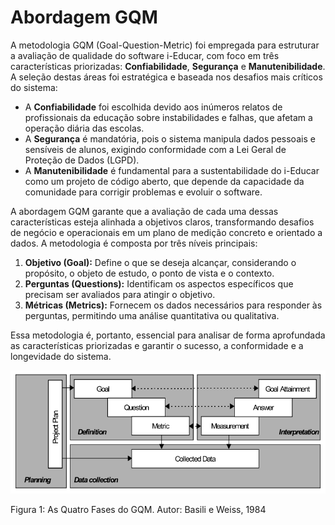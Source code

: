 # Abordagem GQM

A metodologia GQM (Goal-Question-Metric) foi empregada para estruturar a avaliação de qualidade do software i-Educar, com foco em três características priorizadas: **Confiabilidade**, **Segurança** e **Manutenibilidade**. A seleção destas áreas foi estratégica e baseada nos desafios mais críticos do sistema:

* A **Confiabilidade** foi escolhida devido aos inúmeros relatos de profissionais da educação sobre instabilidades e falhas, que afetam a operação diária das escolas.
* A **Segurança** é mandatória, pois o sistema manipula dados pessoais e sensíveis de alunos, exigindo conformidade com a Lei Geral de Proteção de Dados (LGPD).
* A **Manutenibilidade** é fundamental para a sustentabilidade do i-Educar como um projeto de código aberto, que depende da capacidade da comunidade para corrigir problemas e evoluir o software.

A abordagem GQM garante que a avaliação de cada uma dessas características esteja alinhada a objetivos claros, transformando desafios de negócio e operacionais em um plano de medição concreto e orientado a dados. A metodologia é composta por três níveis principais:

1. **Objetivo (Goal):** Define o que se deseja alcançar, considerando o propósito, o objeto de estudo, o ponto de vista e o contexto.
2. **Perguntas (Questions):** Identificam os aspectos específicos que precisam ser avaliados para atingir o objetivo.
3. **Métricas (Metrics):** Fornecem os dados necessários para responder às perguntas, permitindo uma análise quantitativa ou qualitativa.

Essa metodologia é, portanto, essencial para analisar de forma aprofundada as características priorizadas e garantir o sucesso, a conformidade e a longevidade do sistema.

![As quatro fases do GQM](../assets/fases_gqm.png)
<figcaption>Figura 1: As Quatro Fases do GQM. Autor: Basili e Weiss, 1984</figcaption>
